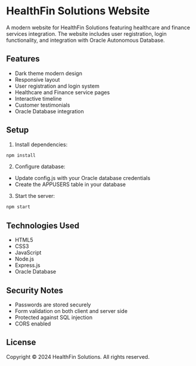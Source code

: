 # HealthFin Solutions Website

A modern website for HealthFin Solutions featuring healthcare and finance services integration. The website includes user registration, login functionality, and integration with Oracle Autonomous Database.

## Features

- Dark theme modern design
- Responsive layout
- User registration and login system
- Healthcare and Finance service pages
- Interactive timeline
- Customer testimonials
- Oracle Database integration

## Setup

1. Install dependencies:
```bash
npm install
```

2. Configure database:
- Update config.js with your Oracle database credentials
- Create the APPUSERS table in your database

3. Start the server:
```bash
npm start
```

## Technologies Used

- HTML5
- CSS3
- JavaScript
- Node.js
- Express.js
- Oracle Database

## Security Notes

- Passwords are stored securely
- Form validation on both client and server side
- Protected against SQL injection
- CORS enabled

## License

Copyright © 2024 HealthFin Solutions. All rights reserved.